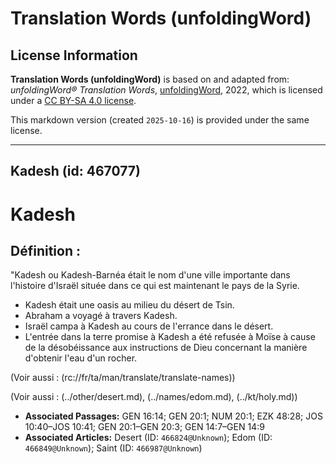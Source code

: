 # Translation Words (unfoldingWord)

## License Information

**Translation Words (unfoldingWord)** is based on and adapted from: _unfoldingWord® Translation Words_, [unfoldingWord](https://unfoldingword.org/utw), 2022, which is licensed under a [CC BY-SA 4.0 license](https://creativecommons.org/licenses/by-sa/4.0/legalcode.en).

This markdown version (created `2025-10-16`) is provided under the same license.



--------------------------------

## Kadesh (id: 467077)

Kadesh
======

Définition :
------------

"Kadesh ou Kadesh\-Barnéa était le nom d'une ville importante dans l'histoire d'Israël située dans ce qui est maintenant le pays de la Syrie.

* Kadesh était une oasis au milieu du désert de Tsin.
* Abraham a voyagé à travers Kadesh.
* Israël campa à Kadesh au cours de l'errance dans le désert.
* L'entrée dans la terre promise à Kadesh a été refusée à Moïse à cause de la désobéissance aux instructions de Dieu concernant la manière d'obtenir l'eau d'un rocher.

(Voir aussi : (rc://fr/ta/man/translate/translate\-names))

(Voir aussi : (../other/desert.md), (../names/edom.md), (../kt/holy.md))

* **Associated Passages:** GEN 16:14; GEN 20:1; NUM 20:1; EZK 48:28; JOS 10:40–JOS 10:41; GEN 20:1–GEN 20:3; GEN 14:7–GEN 14:9
* **Associated Articles:** Desert (ID: `466824@Unknown`); Edom  (ID: `466849@Unknown`); Saint (ID: `466987@Unknown`)

